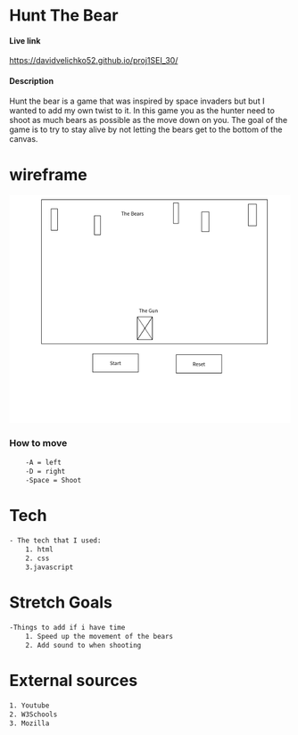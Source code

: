 # Hunt The Bear

#### Live link
https://davidvelichko52.github.io/proj1SEI_30/

#### Description 
Hunt the bear is a game that was inspired by space invaders but but I wanted to add my own twist to it. In this game you as the hunter need to shoot as much bears as possible as the move down on you. The goal of the game is to try to stay alive by not letting the bears get to the bottom of the canvas.

# wireframe

![Alt Image Text](wire.png "huntthebear")


### How to move
		
		-A = left
		-D = right
		-Space = Shoot

# Tech
    - The tech that I used:
        1. html
        2. css
        3.javascript 



# Stretch Goals 
    -Things to add if i have time 
        1. Speed up the movement of the bears
        2. Add sound to when shooting 
        
        
# External sources 
    1. Youtube
    2. W3Schools
    3. Mozilla 

